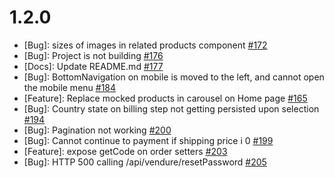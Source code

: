 # 1.2.0

* [Bug]: sizes of images in related products component [#172](https://github.com/vuestorefront-community/vendure/pull/172)
* [Bug]: Project is not building [#176](https://github.com/vuestorefront-community/vendure/issues/176)
* [Docs]: Update README.md [#177](https://github.com/vuestorefront-community/vendure/issues/177)
* [Bug]: BottomNavigation on mobile is moved to the left, and cannot open the mobile menu [#184](https://github.com/vuestorefront-community/vendure/issues/184)
* [Feature]: Replace mocked products in carousel on Home page [#165](https://github.com/vuestorefront-community/vendure/issues/165)
* [Bug]: Country state on billing step not getting persisted upon selection [#194](https://github.com/vuestorefront-community/vendure/pull/194)
* [Bug]: Pagination not working [#200](https://github.com/vuestorefront-community/vendure/issues/200)
* [Bug]: Cannot continue to payment if shipping price i 0 [#199](https://github.com/vuestorefront-community/vendure/issues/199)
* [Feature]: expose getCode on order setters [#203](https://github.com/vuestorefront-community/vendure/issues/203)
* [Bug]: HTTP 500 calling /api/vendure/resetPassword [#205](https://github.com/vuestorefront-community/vendure/issues/205)
